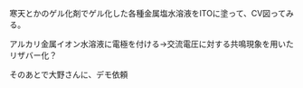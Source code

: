 
寒天とかのゲル化剤でゲル化した各種金属塩水溶液をITOに塗って、CV図ってみる。

アルカリ金属イオン水溶液に電極を付ける->交流電圧に対する共鳴現象を用いたリザバー化？

そのあとで大野さんに、デモ依頼